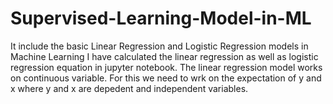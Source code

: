 # Supervised-Learning-Model-in-ML
It include the basic Linear Regression and Logistic Regression models in Machine Learning
I have calculated the linear regression as well as logistic regression equation in jupyter notebook.
The linear regression model works on continuous variable.
For this we need to wrk on the expectation of y and x where y and x are depedent and independent variables.


